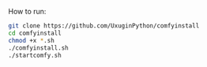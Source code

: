 How to run:
```bash
git clone https://github.com/UxuginPython/comfyinstall
cd comfyinstall
chmod +x *.sh
./comfyinstall.sh
./startcomfy.sh
```
